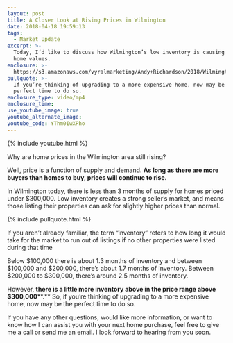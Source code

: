 ```yaml
---
layout: post
title: A Closer Look at Rising Prices in Wilmington
date: 2018-04-18 19:59:13
tags:
  - Market Update
excerpt: >-
  Today, I’d like to discuss how Wilmington’s low inventory is causing a rise in
  home values.
enclosure: >-
  https://s3.amazonaws.com/vyralmarketing/Andy+Richardson/2018/Wilmington+Real+Estate+Agent-+Market+Update.mp4
pullquote: >-
  If you’re thinking of upgrading to a more expensive home, now may be the
  perfect time to do so.
enclosure_type: video/mp4
enclosure_time:
use_youtube_image: true
youtube_alternate_image:
youtube_code: YThm0IwXPho
---
```


{% include youtube.html %}

Why are home prices in the Wilmington area still rising?&nbsp;

Well, price is a function of supply and demand. **As long as there are more buyers than homes to buy, prices will continue to rise.**&nbsp;

In Wilmington today, there is less than 3 months of supply for homes priced under $300,000. Low inventory creates a strong seller’s market, and means those listing their properties can ask for slightly higher prices than normal.

{% include pullquote.html %}

If you aren’t already familiar, the term “inventory” refers to how long it would take for the market to run out of listings if no other properties were listed during that time

Below $100,000 there is about 1.3 months of inventory and between $100,000 and $200,000, there’s about 1.7 months of inventory. Between $200,000 to $300,000, there’s around 2.5 months of inventory.

However, **there is a little more inventory above in the price range above $300,000****.** So, if you’re thinking of upgrading to a more expensive home, now may be the perfect time to do so.

If you have any other questions, would like more information, or want to know how I can assist you with your next home purchase, feel free to give me a call or send me an email. I look forward to hearing from you soon.